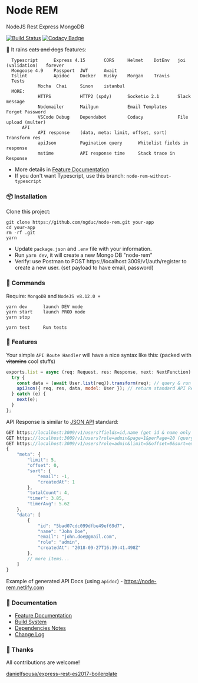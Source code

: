 # Node REM

NodeJS Rest Express MongoDB

[![Build Status](https://travis-ci.org/ngduc/node-rem.svg?branch=master)](https://travis-ci.org/ngduc/node-rem) [![Codacy Badge](https://api.codacy.com/project/badge/Grade/6fac8568bab841b89cc5c17f6c4133d5)](https://www.codacy.com/app/ducjava/node-rem?utm_source=github.com&amp;utm_medium=referral&amp;utm_content=ngduc/node-rem&amp;utm_campaign=Badge_Grade)

🌟 It rains ~~cats and dogs~~ features:

```
  Typescript      Express 4.15       CORS     Helmet    DotEnv   joi (validation)   forever
  Mongoose 4.9    Passport  JWT      Await
  Tslint          Apidoc    Docker   Husky    Morgan    Travis
  Tests
            Mocha  Chai     Sinon    istanbul
  MORE:
            HTTPS           HTTP2 (spdy)      Socketio 2.1       Slack message
            Nodemailer      Mailgun           Email Templates    Forgot Password
            VSCode Debug    Dependabot        Codacy             File upload (multer)
      API
            API response    (data, meta: limit, offset, sort)    Transform res
            apiJson         Pagination query      Whitelist fields in response
            mstime          API response time     Stack trace in Response
```
  - More details in [Feature Documentation](src_docs/features.md)
  - If you don't want Typescript, use this branch: `node-rem-without-typescript`

### 📦 Installation

Clone this project:
```
git clone https://github.com/ngduc/node-rem.git your-app
cd your-app
rm -rf .git
yarn
```
- Update `package.json` and `.env` file with your information.
- Run `yarn dev`, it will create a new Mongo DB "node-rem"
- Verify: use Postman to POST https://localhost:3009/v1/auth/register to create a new user. (set payload to have email, password)

### 🔧 Commands

Require: `MongoDB` and `NodeJS v8.12.0 +`

```
yarn dev      launch DEV mode
yarn start    launch PROD mode
yarn stop

yarn test     Run tests
```

### 📖 Features

Your simple `API Route Handler` will have a nice syntax like this: (packed with ~~vitamins~~ cool stuffs)
```js
exports.list = async (req: Request, res: Response, next: NextFunction) => {
  try {
    const data = (await User.list(req)).transform(req); // query & run userSchema.transform() for response
    apiJson({ req, res, data, model: User }); // return standard API Response
  } catch (e) {
    next(e);
  }
};
```

API Response is similar to [JSON API](http://jsonapi.org/examples/#pagination) standard:

```js
GET https://localhost:3009/v1/users?fields=id,name (get id & name only in response)
GET https://localhost:3009/v1/users?role=admin&page=1&perPage=20 (query & pagination)
GET https://localhost:3009/v1/users?role=admin&limit=5&offset=0&sort=email:desc,createdAt
{
    "meta": {
        "limit": 5,
        "offset": 0,
        "sort": {
            "email": -1,
            "createdAt": 1
        },
        "totalCount": 4,
        "timer": 3.85,
        "timerAvg": 5.62
    },
    "data": [
        {
            "id": "5bad07cdc099dfbe49ef69d7",
            "name": "John Doe",
            "email": "john.doe@gmail.com",
            "role": "admin",
            "createdAt": "2018-09-27T16:39:41.498Z"
        },
        // more items...
    ]
}
```
Example of generated API Docs (using `apidoc`) - https://node-rem.netlify.com

### 📖 Documentation

- [Feature Documentation](src_docs/features.md)
- [Build System](src_docs/build.md)
- [Dependencies Notes](src_docs/dependencies.md)
- [Change Log](CHANGELOG.md)

### 🙌 Thanks

All contributions are welcome!

[danielfsousa/express-rest-es2017-boilerplate](https://github.com/danielfsousa/express-rest-es2017-boilerplate)

